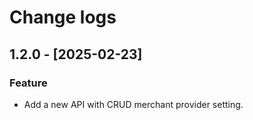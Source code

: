 # Change logs

## 1.2.0 - [2025-02-23]

### Feature
- Add a new API with CRUD merchant provider setting.